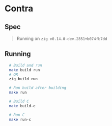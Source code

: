 # Contra

## Spec
> Running on `zig v0.14.0-dev.2851+b074fb7dd`

## Running
```sh
  # Build and run
  make build run
  # OR
  zig build run

  # Run build after building
  make run

  # Build C
  make build-c

  # Run C
  make run-c
```
